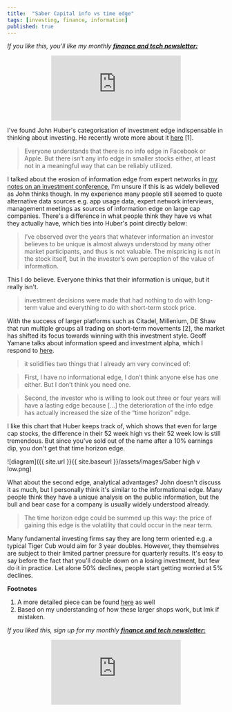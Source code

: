 ```yaml
---
title:  "Saber Capital info vs time edge"  
tags: [investing, finance, information]
published: true
---
```


*If you like this, you'll like my monthly* ***[finance and tech newsletter:](https://avoidboringpeople.substack.com/ "ABP")***

<style>
      .iframe-container {
        overflow: hidden;        
        padding-top: 50%; <!-- Calculated from the aspect ration of the content (in case of 16:9 it is 9/16= 0.5625) -->
        position: relative;
      }
      .iframe-container iframe { 
         border: 0;
         height: 100%; <!-- Finally, width and height are set to 100% so the iframe takes up 100% of the containers space. -->
         left: 0;
         position: absolute;
         top: 0;
         width: 100%;
         display: block;
         margin: 0 auto; <!-- center image -->
      }
      <!-- 4x3 Aspect Ratio -->
      .iframe-container-4x3 {
        padding-top: 75%;
      }
</style> 

<div class="iframe-container-4x3">
  <p align="center"><iframe src="https://avoidboringpeople.substack.com/embed" frameborder="0" scrolling="no"> </iframe></p>
</div>

I've found John Huber's categorisation of investment edge indispensable in thinking about investing. He recently wrote more about it [here](http://sabercapitalmgt.com/black-edge/ "Edge") \[1\].

> Everyone understands that there is no info edge in Facebook or Apple. But there isn’t any info edge in smaller stocks either, at least not in a meaningful way that can be reliably utilized. 

I talked about the erosion of information edge from expert networks in [my notes on an investment conference.](https://www.leonlinsx.com/punch-card-2019/ "punch card") I'm unsure if this is as widely believed as John thinks though. In my experience many people still seemed to quote alternative data sources e.g. app usage data, expert network interviews, management meetings as sources of information edge on large cap companies. There's a difference in what people think they have vs what they actually have, which ties into Huber's point directly below: 

> I’ve observed over the years that whatever information an investor believes to be unique is almost always understood by many other market participants, and thus is not valuable. The mispricing is not in the stock itself, but in the investor’s own perception of the value of information.

This I do believe. Everyone thinks that their information is unique, but it really isn't. 

> investment decisions were made that had nothing to do with long-term value and everything to do with short-term stock price.

With the success of larger platforms such as Citadel, Millenium, DE Shaw that run multiple groups all trading on short-term movements \[2\], the market has shifted its focus towards winning with this investment style. Geoff Yamane talks about information speed and investment alpha, which I respond to [here](https://www.leonlinsx.com/geoff-yamane-information-alpha/ "geoff").

> it solidifies two things that I already am very convinced of:

> First, I have no informational edge, I don’t think anyone else has one either. But I don’t think you need one. 

> Second, the investor who is willing to look out three or four years will have a lasting edge because \[...\] the deterioration of the info edge has actually increased the size of the “time horizon” edge.

I like this chart that Huber keeps track of, which shows that even for large cap stocks, the difference in their 52 week high vs their 52 week low is still tremendous. But since you've sold out of the name after a 10% earnings dip, you don't get that time horizon edge.

![diagram]({{ site.url }}{{ site.baseurl }}/assets/images/Saber high v low.png)

What about the second edge, analytical advantages? John doesn't discuss it as much, but I personally think it's similar to the informational edge. Many people think they have a unique analysis on the public information, but the bull and bear case for a company is usually widely understood already. 

> The time horizon edge could be summed up this way: the price of gaining this edge is the volatility that could occur in the near term.

Many fundamental investing firms say they are long term oriented e.g. a typical Tiger Cub would aim for 3 year doubles. However, they themselves are subject to their limited partner pressure for quarterly results. It's easy to say before the fact that you'll double down on a losing investment, but few do it in practice. Let alone 50% declines, people start getting worried at 5% declines.

**Footnotes**
1. A more detailed piece can be found [here](http://sabercapitalmgt.com/what-is-your-edge/ "Saber") as well
2. Based on my understanding of how these larger shops work, but lmk if mistaken. 

*If you liked this, sign up for my monthly* ***[finance and tech newsletter:](https://avoidboringpeople.substack.com/ "ABP")***

<div class="iframe-container-4x3">
  <p align="center"><iframe src="https://avoidboringpeople.substack.com/embed" frameborder="0" scrolling="no"> </iframe></p>
</div>
